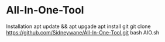 # All-In-One-Tool
Installation
apt update && apt upgade
apt install git
git clone https://github.com/Sidneywane/All-In-One-Tool.git
bash AIO.sh
